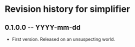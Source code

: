 # Revision history for simplifier

## 0.1.0.0 -- YYYY-mm-dd

* First version. Released on an unsuspecting world.
